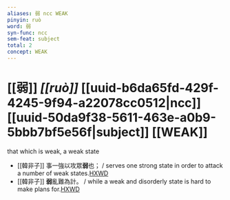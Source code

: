 ```yaml
---
aliases: 弱 ncc WEAK
pinyin: ruò
word: 弱
syn-func: ncc
sem-feat: subject
total: 2
concept: WEAK 
---
```

# [[弱]] *[[ruò]]*  [[uuid-b6da65fd-429f-4245-9f94-a22078cc0512|ncc]] [[uuid-50da9f38-5611-463e-a0b9-5bbb7bf5e56f|subject]] [[WEAK]]
that which is weak, a weak state
 - [[韓非子]] 事一強以攻眾**弱**也； / serves one strong state in order to attack a number of weak states.[HXWD](https://hxwd.org/textview.html?location=KR3c0005_tls_049-62a.5)
 - [[韓非子]] **弱**亂難為計。 / while a weak and disorderly state is hard to make plans for.[HXWD](https://hxwd.org/textview.html?location=KR3c0005_tls_049-70a.7)